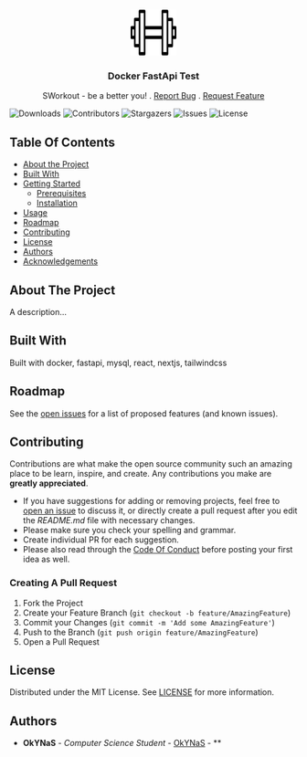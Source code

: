 <br/>
<p align="center">
  <a href="https://github.com/okynas/Docker-Fastapi-test">
    <img src="logo.png" alt="Logo" width="80" height="80">
  </a>

  <h3 align="center">Docker FastApi Test</h3>

  <p align="center">
    SWorkout - be a better you!
    .
    <a href="https://github.com/okynas/Docker-Fastapi-test/issues">Report Bug</a>
    .
    <a href="https://github.com/okynas/Docker-Fastapi-test/issues">Request Feature</a>
  </p>
</p>

![Downloads](https://img.shields.io/github/downloads/okynas/Docker-Fastapi-test/total) ![Contributors](https://img.shields.io/github/contributors/okynas/Docker-Fastapi-test?color=dark-green) ![Stargazers](https://img.shields.io/github/stars/okynas/Docker-Fastapi-test?style=social) ![Issues](https://img.shields.io/github/issues/okynas/Docker-Fastapi-test) ![License](https://img.shields.io/github/license/okynas/Docker-Fastapi-test)

## Table Of Contents

* [About the Project](#about-the-project)
* [Built With](#built-with)
* [Getting Started](#getting-started)
  * [Prerequisites](#prerequisites)
  * [Installation](#installation)
* [Usage](#usage)
* [Roadmap](#roadmap)
* [Contributing](#contributing)
* [License](#license)
* [Authors](#authors)
* [Acknowledgements](#acknowledgements)

## About The Project

A description...

## Built With

Built with docker, fastapi, mysql, react, nextjs, tailwindcss



## Roadmap

See the [open issues](https://github.com/okynas/Docker-Fastapi-test/issues) for a list of proposed features (and known issues).

## Contributing

Contributions are what make the open source community such an amazing place to be learn, inspire, and create. Any contributions you make are **greatly appreciated**.
* If you have suggestions for adding or removing projects, feel free to [open an issue](https://github.com/okynas/Docker-Fastapi-test/issues/new) to discuss it, or directly create a pull request after you edit the *README.md* file with necessary changes.
* Please make sure you check your spelling and grammar.
* Create individual PR for each suggestion.
* Please also read through the [Code Of Conduct](https://github.com/okynas/Docker-Fastapi-test/blob/main/CODE_OF_CONDUCT.md) before posting your first idea as well.

### Creating A Pull Request

1. Fork the Project
2. Create your Feature Branch (`git checkout -b feature/AmazingFeature`)
3. Commit your Changes (`git commit -m 'Add some AmazingFeature'`)
4. Push to the Branch (`git push origin feature/AmazingFeature`)
5. Open a Pull Request

## License

Distributed under the MIT License. See [LICENSE](https://github.com/okynas/Sworkout/blob/master/LICENSE) for more information.

## Authors

* **OkYNaS** - *Computer Science Student* - [OkYNaS](https://github.com/okynas/) - **

